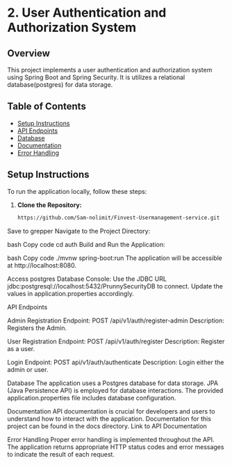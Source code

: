 # 2. User Authentication and Authorization System

## Overview
This project implements a user authentication and authorization system using Spring Boot and Spring Security. It is utilizes a relational database(postgres) for data storage.
## Table of Contents
- [Setup Instructions](#setup-instructions)
- [API Endpoints](#api-endpoints)
- [Database](#database)
- [Documentation](#documentation)
- [Error Handling](#error-handling)

## Setup Instructions
To run the application locally, follow these steps:

1. **Clone the Repository:**
   ```bash
   https://github.com/Sam-nolimit/Finvest-Usermanagement-service.git
Save to grepper
Navigate to the Project Directory:

bash
Copy code
cd auth
Build and Run the Application:

bash
Copy code
./mvnw spring-boot:run
The application will be accessible at http://localhost:8080.

Access postgres Database Console:
Use the JDBC URL jdbc:postgresql://localhost:5432/PrunnySecurityDB to connect. Update the values in application.properties accordingly.

API Endpoints

Admin Registration
Endpoint: POST /api/v1/auth/register-admin
Description: Registers the Admin.

User Registration
Endpoint: POST /api/v1/auth/register
Description: Register as a user.

Login
Endpoint: POST api/v1/auth/authenticate
Description: Login either the admin or user.

Database
The application uses a Postgres database for data storage. JPA (Java Persistence API) is employed for database interactions. The provided application.properties file includes database configuration.


Documentation
API documentation is crucial for developers and users to understand how to interact with the application. Documentation for this project can be found in the docs directory. Link to API Documentation

Error Handling
Proper error handling is implemented throughout the API. The application returns appropriate HTTP status codes and error messages to indicate the result of each request.
